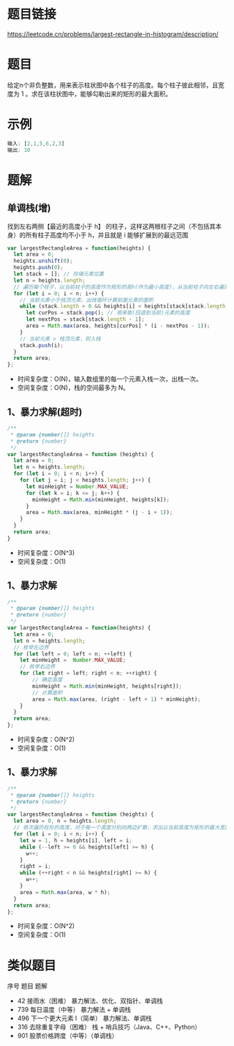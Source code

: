# 题目链接

https://leetcode.cn/problems/largest-rectangle-in-histogram/description/

# 题目 

给定n个非负整数，用来表示柱状图中各个柱子的高度。每个柱子彼此相邻，且宽度为 1 。求在该柱状图中，能够勾勒出来的矩形的最大面积。

# 示例
```js
输入: [2,1,5,6,2,3]
输出: 10
```
# 题解

## 单调栈(增)

找到左右两侧【最近的高度小于 h】 的柱子，这样这两根柱子之间（不包括其本身）的所有柱子高度均不小于 h，并且就是 i 能够扩展到的最远范围

```js
var largestRectangleArea = function(heights) {
  let area = 0;
  heights.unshift(0);
  heights.push(0);
  let stack = []; // 存储元素位置
  let n = heights.length;
  // 遍历每个柱子，以当前柱子的高度作为矩形的高h(作为最小高度)，从当前柱子向左右遍历，找到矩形的高h
  for (let i = 0; i < n; i++) {
    // 当前元素小于栈顶元素，出栈循环计算前面元素的面积
    while (stack.length > 0 && heights[i] < heights[stack[stack.length - 1]]) { 
      let curPos = stack.pop(); // 用来取(回退到当前)元素的高度
      let nextPos = stack[stack.length - 1];
      area = Math.max(area, heights[curPos] * (i - nextPos - 1));
    }
    // 当前元素 > 栈顶元素，则入栈
    stack.push(i);
  }
  return area;
};
```
- 时间复杂度：O(N)，输入数组里的每一个元素入栈一次，出栈一次。    
- 空间复杂度：O(N)，栈的空间最多为 N。   

## 1、暴力求解(超时)

```js
/**
 * @param {number[]} heights
 * @return {number}
 */
var largestRectangleArea = function (heights) {
  let area = 0;
  let n = heights.length;
  for (let i = 0; i < n; i++) {
    for (let j = i; j < heights.length; j++) {
      let minHeight = Number.MAX_VALUE;
      for (let k = i; k <= j; k++) {
        minHeight = Math.min(minHeight, heights[k]);
      }
      area = Math.max(area, minHeight * (j - i + 1));
    }
  }
  return area;
}
```

- 时间复杂度：O(N^3)   
- 空间复杂度：O(1)

## 1、暴力求解

```js
/**
 * @param {number[]} heights
 * @return {number}
 */
var largestRectangleArea = function(heights) {
  let area = 0;
  let n = heights.length;
  // 枚举左边界
  for (let left = 0; left < n; ++left) {
    let minHeight =  Number.MAX_VALUE;
    // 枚举右边界
    for (let right = left; right < n; ++right) {
        // 确定高度
        minHeight = Math.min(minHeight, heights[right]);
        // 计算面积
        area = Math.max(area, (right - left + 1) * minHeight);
    }
  }
  return area;
};
```
- 时间复杂度：O(N^2)   
- 空间复杂度：O(1)

## 1、暴力求解
```js
/**
 * @param {number[]} heights
 * @return {number}
 */
var largestRectangleArea = function (heights) {
  let area = 0, n = heights.length;
  // 依次遍历柱形的高度，对于每一个高度分别向两边扩散，求出以当前高度为矩形的最大宽度多少
  for (let i = 0; i < n; i++) {
    let w = 1, h = heights[i], left = i;
    while (--left >= 0 && heights[left] >= h) {
      w++;
    }
    right = i;
    while (++right < n && heights[right] >= h) {
      w++;
    }
    area = Math.max(area, w * h);
  }
  return area;
};
```
- 时间复杂度：O(N^2)   
- 空间复杂度：O(1)


# 类似题目
序号	题目	题解
- 42 接雨水（困难）	暴力解法、优化、双指针、单调栈
- 739 每日温度（中等）	暴力解法 + 单调栈
- 496 下一个更大元素 I（简单）	暴力解法、单调栈
- 316 去除重复字母（困难）	栈 + 哨兵技巧（Java、C++、Python）
- 901 股票价格跨度（中等）（单调栈）
